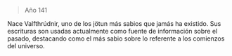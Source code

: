  > Año 141
 
 Nace Valfthrúdnir, uno de los jötun más sabios que jamás ha existido. Sus escrituras son usadas actualmente como fuente de información sobre el pasado, destacando como el más sabio sobre lo referente a los comienzos del universo.
